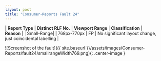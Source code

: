 ```yaml
---
layout: post
title: "Consumer-Reports Fault 24"
---
```

| **Report Type** | **Distinct RLF No.** | **Viewport Range** | **Classification** | **Reason** |
| Small-Range|  | 768px-770px | FP | No significant layout change, just coincidental labelling | 

![Screenshot of the fault]({{ site.baseurl }}/assets/images/Consumer-Reports/fault24/smallrangeWidth769.png){: .center-image }